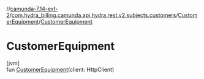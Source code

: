 //[camunda-7.14-ext-2](../../../index.md)/[com.hydra_billing.camunda.api.hydra.rest.v2.subjects.customers](../index.md)/[CustomerEquipment](index.md)/[CustomerEquipment](-customer-equipment.md)

# CustomerEquipment

[jvm]\
fun [CustomerEquipment](-customer-equipment.md)(client: HttpClient)
